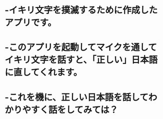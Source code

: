 # -イキリ文字を撲滅するために作成したアプリです。
# -このアプリを起動してマイクを通してイキリ文字を話すと、「正しい」日本語に直してくれます。
# -これを機に、正しい日本語を話してわかりやすく話をしてみては？
